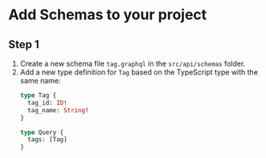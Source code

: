 # Add Schemas to your project

## Step 1
1. Create a new schema file `tag.graphql` in the `src/api/schemas` folder.
2. Add a new type definition for `Tag` based on the TypeScript type with the same name:
   ```graphql
   type Tag {
     tag_id: ID!
     tag_name: String!
   }
   
   type Query {
     tags: [Tag]
   }
   ```
